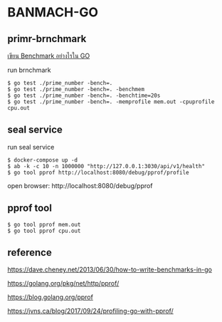 # BANMACH-GO
## primr-brnchmark
[เขียน Benchmark อย่างไรใน GO](https://siamchamnankit.co.th/%E0%B9%80%E0%B8%82%E0%B8%B5%E0%B8%A2%E0%B8%99-banmacharks-%E0%B8%AD%E0%B8%A2%E0%B9%88%E0%B8%B2%E0%B8%87%E0%B9%84%E0%B8%A3%E0%B9%83%E0%B8%99-go-f3f05c118be3)

run brnchmark
```
$ go test ./prime_number -bench=.
$ go test ./prime_number -bench=. -benchmem
$ go test ./prime_number -bench=. -benchtime=20s
$ go test ./prime_number -bench=. -memprofile mem.out -cpuprofile cpu.out
```

## seal service
run seal service
```
$ docker-compose up -d
$ ab -k -c 10 -n 1000000 "http://127.0.0.1:3030/api/v1/health"
$ go tool pprof http://localhost:8080/debug/pprof/profile

```
open browser: http://localhost:8080/debug/pprof

## pprof tool
```
$ go tool pprof mem.out
$ go tool pprof cpu.out
```

## reference
https://dave.cheney.net/2013/06/30/how-to-write-benchmarks-in-go

https://golang.org/pkg/net/http/pprof/

https://blog.golang.org/pprof

https://jvns.ca/blog/2017/09/24/profiling-go-with-pprof/
